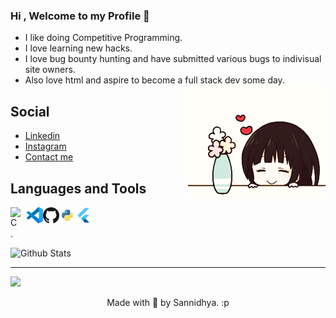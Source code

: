 ### Hi , Welcome to my Profile 👋
- I like doing Competitive Programming.
- I love learning new hacks.
- I love bug bounty hunting and have submitted various bugs to indivisual site owners.
- Also love html and aspire to become a full stack dev some day.
<img src = "https://raw.githubusercontent.com/TheGuyDangerous/TheGuyDangerous/main/chitanda.gif"  align = "right"> </img>

## Social
- [Linkedin](https://www.linkedin.com/in/sannidhyadubey)
- [Instagram](https://www.instagram.com/sannnidhya)
- [Contact me](mailto:sannidhyadubey@gmail.com?subject=Hey%20Sannidhya&body=Hi%20there)


## Languages and Tools

<img align="left" alt="C" width="26px" src="https://img.icons8.com/color/48/000000/c-programming.png" />

<img align="left" alt="Visual Studio Code" width="26px" src="https://raw.githubusercontent.com/github/explore/80688e429a7d4ef2fca1e82350fe8e3517d3494d/topics/visual-studio-code/visual-studio-code.png" />

<img align="left" alt="GitHub" width="26px" src="https://raw.githubusercontent.com/github/explore/78df643247d429f6cc873026c0622819ad797942/topics/github/github.png" />

<img align="left" alt="Python" width="26px" src="https://raw.githubusercontent.com/github/explore/80688e429a7d4ef2fca1e82350fe8e3517d3494d/topics/python/python.png">

<img align="left" alt="Flutter" width="26px" src="https://raw.githubusercontent.com/github/explore/80688e429a7d4ef2fca1e82350fe8e3517d3494d/topics/flutter/flutter.png">


</br>
</br>
.



![Github Stats](https://github-readme-stats.vercel.app/api?username=TheGuyDangerous&theme=radical&show_icons=true&count_private=true&include_all_commits=true)
<hr>
<img  src="http://github-readme-streak-stats.herokuapp.com/?user=TheGuyDangerous&theme=dark" />

 <p align = "center" > Made with 🤍 by Sannidhya. :p </p>
